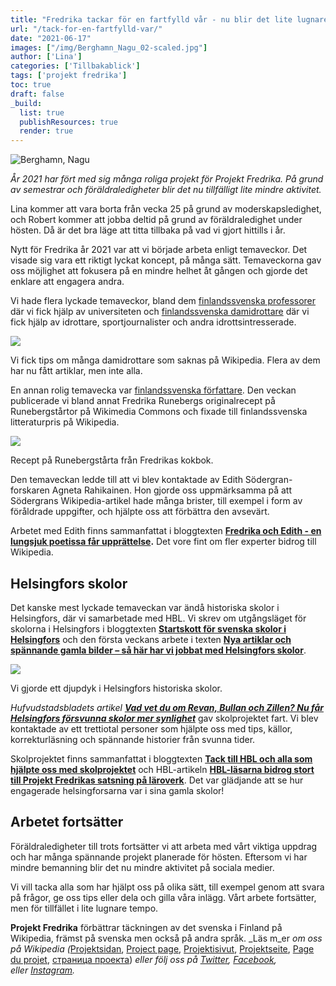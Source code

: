 ```yaml
---
title: "Fredrika tackar för en fartfylld vår - nu blir det lite lugnare tempo"
url: "/tack-for-en-fartfylld-var/"
date: "2021-06-17"
images: ["/img/Berghamn_Nagu_02-scaled.jpg"]
author: ['Lina']
categories: ['Tillbakablick']
tags: ['projekt fredrika']
toc: true
draft: false
_build:
  list: true
  publishResources: true
  render: true
---
```


![Berghamn, Nagu](/img/Berghamn_Nagu_02-scaled.jpg)


_År 2021 har fört med sig många roliga projekt för Projekt Fredrika. På grund av semestrar och föräldraledigheter blir det nu tillfälligt lite mindre aktivitet._

Lina kommer att vara borta från vecka 25 på grund av moderskapsledighet, och Robert kommer att jobba deltid på grund av föräldraledighet under hösten. Då är det bra läge att titta tillbaka på vad vi gjort hittills i år.

Nytt för Fredrika år 2021 var att vi började arbeta enligt temaveckor. Det visade sig vara ett riktigt lyckat koncept, på många sätt. Temaveckorna gav oss möjlighet att fokusera på en mindre helhet åt gången och gjorde det enklare att engagera andra.

Vi hade flera lyckade temaveckor, bland dem [finlandssvenska professorer](https://projektfredrika.fi/utbildningsveckan/) där vi fick hjälp av universiteten och [finlandssvenska damidrottare](https://projektfredrika.fi/finlandssvenska-damidrottare-och-annat-vi-gjorde-den-har-veckan/) där vi fick hjälp av idrottare, sportjournalister och andra idrottsintresserade. 

![](/2021/03/idrottare2-1024x1024.jpg)

Vi fick tips om många damidrottare som saknas på Wikipedia. Flera av dem har nu fått artiklar, men inte alla.

En annan rolig temavecka var [finlandssvenska författare](https://projektfredrika.fi/fredrikas-recept-och-forfattarveckan/). Den veckan publicerade vi bland annat Fredrika Runebergs originalrecept på Runebergstårtor på Wikimedia Commons och fixade till finlandssvenska litteraturpris på Wikipedia.

![](/2021/02/Runebergsbakelse_i_Fredrika_Runeberg_receptbok_1850-talet-1024x811.jpg)

Recept på Runebergstårta från Fredrikas kokbok.

Den temaveckan ledde till att vi blev kontaktade av Edith Södergran-forskaren Agneta Rahikainen. Hon gjorde oss uppmärksamma på att Södergrans Wikipedia-artikel hade många brister, till exempel i form av föråldrade uppgifter, och hjälpte oss att förbättra den avsevärt.

Arbetet med Edith finns sammanfattat i bloggtexten **[Fredrika och Edith - en lungsjuk poetissa får upprättelse](https://projektfredrika.fi/fredrika-och-edith/).** Det vore fint om fler experter bidrog till Wikipedia.

Helsingfors skolor
------------------

Det kanske mest lyckade temaveckan var ändå historiska skolor i Helsingfors, där vi samarbetade med HBL. Vi skrev om utgångsläget för skolorna i Helsingfors i bloggtexten **[Startskott för svenska skolor i Helsingfors](https://projektfredrika.fi/svenska-skolor-i-helsingfors/)** och den första veckans arbete i texten [**Nya artiklar och spännande gamla bilder – så här har vi jobbat med Helsingfors skolor**](https://projektfredrika.fi/skolor-i-helsingfors-nya-artiklar-och-gamla-bilder/).

![](/2021/03/HKMS000005_00000was-1024x712.jpg)

Vi gjorde ett djupdyk i Helsingfors historiska skolor.

_Hufvudstadsbladets artikel **[Vad vet du om Revan, Bullan och Zillen? Nu får Helsingfors försvunna skolor mer synlighet](https://www.hbl.fi/artikel/vad-vet-du-om-revan-bullan-och-zillen-nu-far-helsingfors-forsvunna-skolor-mer-synlighet/)**_ gav skolprojektet fart. Vi blev kontaktade av ett trettiotal personer som hjälpte oss med tips, källor, korrekturläsning och spännande historier från svunna tider.

Skolprojektet finns sammanfattat i bloggtexten [**Tack till HBL och alla som hjälpte oss med skolprojektet**](https://projektfredrika.fi/skolprojektet-tackblogg/) och HBL-artikeln [**HBL-läsarna bidrog stort till Projekt Fredrikas satsning på läroverk**](https://www.hbl.fi/artikel/hbl-lasarna-bidrog-stort-till-projekt-fredrikas-satsning-pa-laroverk/). Det var glädjande att se hur engagerade helsingforsarna var i sina gamla skolor!

Arbetet fortsätter
------------------

Föräldraledigheter till trots fortsätter vi att arbeta med vårt viktiga uppdrag och har många spännande projekt planerade för hösten. Eftersom vi har mindre bemanning blir det nu mindre aktivitet på sociala medier.

Vi vill tacka alla som har hjälpt oss på olika sätt, till exempel genom att svara på frågor, ge oss tips eller dela och gilla våra inlägg. Vårt arbete fortsätter, men för tillfället i lite lugnare tempo.

**Projekt Fredrika** förbättrar täckningen av det svenska i Finland på Wikipedia, främst på svenska men också på andra språk. _Läs m_er _om oss på Wikipedia (_[Projektsidan](https://sv.wikipedia.org/wiki/Wikipedia:Projekt_Fredrika), [Project page](https://en.wikipedia.org/wiki/Wikipedia:Projekt_Fredrika), [Projektisivut](https://fi.wikipedia.org/wiki/Wikipedia:Projekt_Fredrika), [Projektseite](https://de.wikipedia.org/wiki/Wikipedia:Projekt_Fredrika), [Page du projet](https://fr.wikipedia.org/wiki/Wikipedia:Projekt_Fredrika), [страница проекта](https://ru.wikipedia.org/wiki/Wikipedia:Projekt_Fredrika)) _eller följ oss på [Twitter](https://twitter.com/projektfredrika), [Facebook](https://www.facebook.com/projektfredrika/), eller [Instagram](http://instagram.com/projektfredrika)._